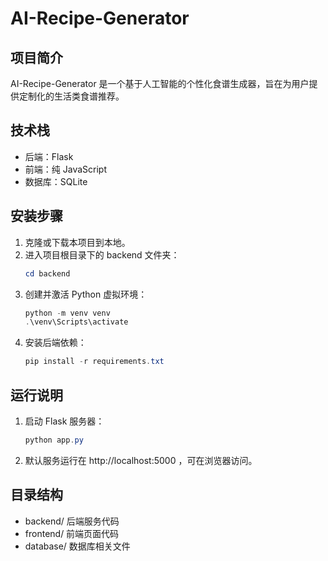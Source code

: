 # AI-Recipe-Generator

## 项目简介
AI-Recipe-Generator 是一个基于人工智能的个性化食谱生成器，旨在为用户提供定制化的生活类食谱推荐。

## 技术栈
- 后端：Flask
- 前端：纯 JavaScript
- 数据库：SQLite

## 安装步骤
1. 克隆或下载本项目到本地。
2. 进入项目根目录下的 backend 文件夹：
   ```powershell
   cd backend
   ```
3. 创建并激活 Python 虚拟环境：
   ```powershell
   python -m venv venv
   .\venv\Scripts\activate
   ```
4. 安装后端依赖：
   ```powershell
   pip install -r requirements.txt
   ```

## 运行说明
1. 启动 Flask 服务器：
   ```powershell
   python app.py
   ```
2. 默认服务运行在 http://localhost:5000 ，可在浏览器访问。

## 目录结构
- backend/    后端服务代码
- frontend/   前端页面代码
- database/   数据库相关文件
